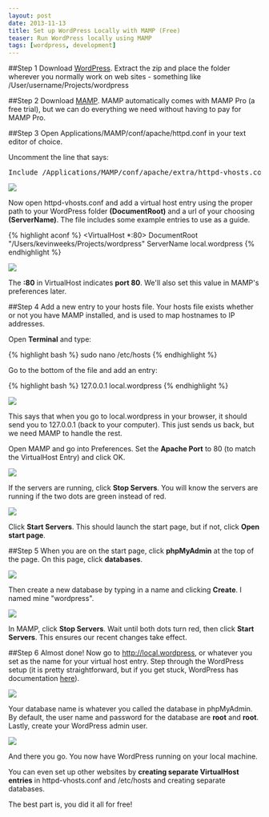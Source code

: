 ```yaml
---
layout: post
date: 2013-11-13
title: Set up WordPress Locally with MAMP (Free)
teaser: Run WordPress locally using MAMP
tags: [wordpress, development]
---
```


##Step 1
Download [WordPress](http://wordpress.org/download/). Extract the zip and place the folder wherever you normally work on web sites - something like /User/username/Projects/wordpress

##Step 2
Download [MAMP](http://www.mamp.info/en/downloads/). MAMP automatically comes with MAMP Pro (a free trial), but we can do everything we need without having to pay for MAMP Pro.

##Step 3
Open Applications/MAMP/conf/apache/httpd.conf in your text editor of choice.

Uncomment the line that says: 

<pre>Include /Applications/MAMP/conf/apache/extra/httpd-vhosts.conf</pre>

<img class="frame" src="/img/2013/11/mamp-httpd-conf.png">

Now open httpd-vhosts.conf and add a virtual host entry using the proper path to your WordPress folder **(DocumentRoot)** and a url of your choosing **(ServerName)**. The file includes some example entries to use as a guide.

{% highlight aconf %}
<VirtualHost *:80>
  DocumentRoot "/Users/kevinweeks/Projects/wordpress"
  ServerName local.wordpress
<VirtualHost>
{% endhighlight %}

<img class="frame" src="/img/2013/11/mamp-httpd-conf-virtual-host.png">

The **:80** in VirtualHost indicates **port 80**. We'll also set this value in MAMP's preferences later.

##Step 4
Add a new entry to your hosts file. Your hosts file exists whether or not you have MAMP installed, and is used to map hostnames to IP addresses.

Open **Terminal** and type:

{% highlight bash %}
sudo nano /etc/hosts
{% endhighlight %}

Go to the bottom of the file and add an entry:

{% highlight bash %}
127.0.0.1 local.wordpress
{% endhighlight %}

<img class="frame" src="/img/2013/11/mamp-new-host-entry.png">

This says that when you go to local.wordpress in your browser, it should send you to 127.0.0.1 (back to your computer). This just sends us back, but we need MAMP to handle the rest.

Open MAMP and go into Preferences. Set the **Apache Port** to 80 (to match the VirtualHost Entry) and click OK.

<img class="frame" src="/img/2013/11/mamp-preferences-port.png">

If the servers are running, click **Stop Servers**. You will know the servers are running if the two dots are green instead of red.

<img class="frame" src="/img/2013/11/mamp-servers-running.png">

Click **Start Servers**. This should launch the start page, but if not, click **Open start page**.

##Step 5
When you are on the start page, click **phpMyAdmin** at the top of the page. On this page, click **databases**.

<img class="frame" src="/img/2013/11/mamp-php-myadmin.png">

Then create a new database by typing in a name and clicking **Create**. I named mine "wordpress".

<img class="frame" src="/img/2013/11/mamp-new-database.png">

In MAMP, click **Stop Servers**. Wait until both dots turn red, then click **Start Servers**. This ensures our recent changes take effect.

##Step 6
Almost done! Now go to http://local.wordpress, or whatever you set as the name for your virtual host entry. Step through the WordPress setup (it is pretty straightforward, but if you get stuck, WordPress has documentation [here](http://codex.wordpress.org/Installing_WordPress#Famous_5-Minute_Install)). 

<img class="frame" src="/img/2013/11/mamp-wordpress-config.png">

Your database name is whatever you called the database in phpMyAdmin. By default, the user name and password for the database are **root** and **root**. Lastly, create your WordPress admin user. 

<img class="frame" src="/img/2013/11/mamp-wordpress-install.png">

And there you go. You now have WordPress running on your local machine. 

You can even set up other websites by **creating separate VirtualHost entries** in httpd-vhosts.conf and /etc/hosts and creating separate databases.

The best part is, you did it all for free!
